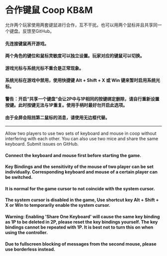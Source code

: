 # 合作键鼠 Coop KB&M
允许两个玩家使用两套键鼠进行合作，互不干扰。也可以用两个鼠标并且共享同一个键盘。反馈至GitHub。



#### 先连接键鼠再开游戏。
#### 两个角色的键位和鼠标灵敏度可以独立设置。玩家对应的键鼠可以切换。
#### 游戏光标与系统光标不重合是正常现象。
#### 系统光标在游戏中禁用，使用快捷键 Alt + Shift + X 或 Win 键来暂时启用系统光标。
#### 警告：开启“共享一个键盘”会让2P中与1P相同的按键绑定删除，请自行重新设置按键。此时按键无法与1P重复。使用手柄时最好勿开启此选项。
#### 由于全屏会阻挡第二鼠标的消息，请使用无边框代替。


---

 

Allow two players to use two sets of keyboard and mouse in coop without interfering with each other. You can also use two mice and share the same keyboard. Submit issues on GitHub.



#### Connect the keyboard and mouse first before starting the game.
#### Key Bindings and the sensitivity of the mouse of two player can be set individually. Corresponding keyboard and mouse of a certain player can be switched.
#### It is normal for the game cursor to not coincide with the system cursor.
#### The system cursor is disabled in the game, Use shortcut key Alt + Shift + X or Win to temporarily enable the system cursor.
#### Warning: Enabling 'Share One Keyboard' will cause the same key binding as 1P to be deleted in 2P, please reset the key bindings yourself. The key bindings cannot be repeated with 1P. It is best not to turn this on when using the controller.
#### Due to fullscreen blocking of messages from the second mouse, please use borderless instead.
